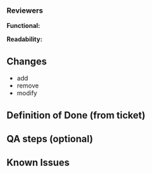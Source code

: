 ### Reviewers
**Functional:** 

**Readability:** 

## Changes
- add
- remove
- modify

## Definition of Done (from ticket)

## QA steps (optional)

## Known Issues
